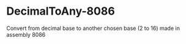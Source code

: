 # DecimalToAny-8086
Convert from decimal base to another chosen base (2 to 16) made in assembly 8086

